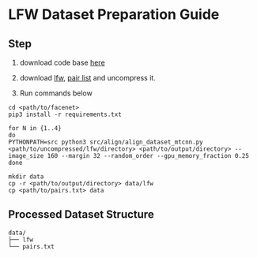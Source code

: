 # LFW Dataset Preparation Guide

## Step

1. download code base [here](https://github.com/davidsandberg/facenet)

2. download [lfw](http://vis-www.cs.umass.edu/lfw/lfw.tgz), [pair list](http://vis-www.cs.umass.edu/lfw/pairs.txt) and uncompress it.

3. Run commands below

```shell
cd <path/to/facenet>
pip3 install -r requirements.txt

for N in {1..4}
do
PYTHONPATH=src python3 src/align/align_dataset_mtcnn.py <path/to/uncompressed/lfw/directory> <path/to/output/directory> --image_size 160 --margin 32 --random_order --gpu_memory_fraction 0.25
done

mkdir data
cp -r <path/to/output/directory> data/lfw
cp <path/to/pairs.txt> data
```

## Processed Dataset Structure

```shell
data/
├── lfw
└── pairs.txt
```

